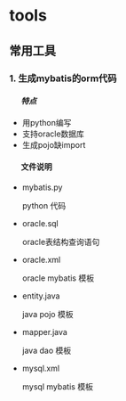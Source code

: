 # tools

## 常用工具

### 1. 生成mybatis的orm代码

#### &ensp;&ensp;&ensp;*特点*

+ 用python编写
+ 支持oracle数据库
+ 生成pojo缺import

#### &ensp;&ensp;&ensp;文件说明

+ mybatis.py
  
  python 代码

+ oracle.sql

  oracle表结构查询语句

+ oracle.xml
  
  oracle mybatis 模板

+ entity.java
  
  java pojo 模板

+ mapper.java
  
  java dao 模板

+ mysql.xml

  mysql mybatis 模板
  